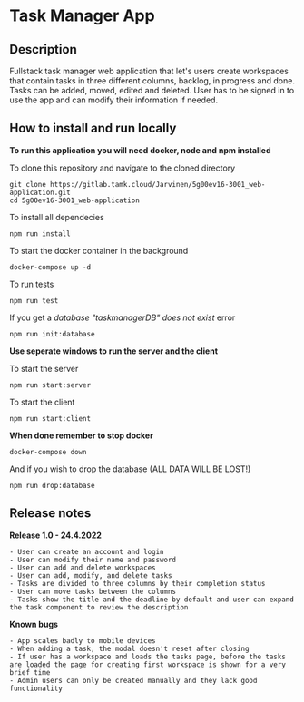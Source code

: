 # Task Manager App

## Description

Fullstack task manager web application that let's users create workspaces that contain tasks in three different columns, backlog, in progress and done. Tasks can be added, moved, edited and deleted. User has to be signed in to use the app and can modify their information if needed.

## How to install and run locally

**To run this application you will need docker, node and npm installed**

To clone this repository and navigate to the cloned directory

```
git clone https://gitlab.tamk.cloud/Jarvinen/5g00ev16-3001_web-application.git
cd 5g00ev16-3001_web-application
```

To install all dependecies

```
npm run install
```

To start the docker container in the background

```
docker-compose up -d
```

To run tests

```
npm run test
```

If you get a _database "taskmanagerDB" does not exist_ error

```
npm run init:database
```

**Use seperate windows to run the server and the client**

To start the server

```
npm run start:server
```

To start the client

```
npm run start:client
```

**When done remember to stop docker**

```
docker-compose down
```

And if you wish to drop the database (ALL DATA WILL BE LOST!)

```
npm run drop:database
```

## Release notes

**Release 1.0 - 24.4.2022**

    - User can create an account and login
    - User can modify their name and password
    - User can add and delete workspaces
    - User can add, modify, and delete tasks
    - Tasks are divided to three columns by their completion status
    - User can move tasks between the columns
    - Tasks show the title and the deadline by default and user can expand the task component to review the description

**Known bugs**

    - App scales badly to mobile devices
    - When adding a task, the modal doesn't reset after closing
    - If user has a workspace and loads the tasks page, before the tasks are loaded the page for creating first workspace is shown for a very brief time
    - Admin users can only be created manually and they lack good functionality
